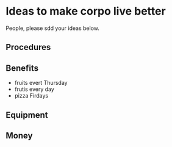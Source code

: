 # Ideas to make corpo live better

People, please sdd your ideas below.

## Procedures

## Benefits

- fruits evert Thursday
- frutis every day
- pizza Firdays

## Equipment

## Money